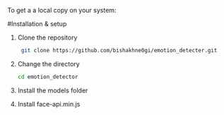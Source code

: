 To get a a local copy on your system:

#Installation & setup

1. Clone the repository
  
    ```bash
     git clone https://github.com/bishakhne0gi/emotion_detecter.git
     ```
2. Change the directory
    ```bash
    cd emotion_detector
    ```

2. Install the models folder

3. Install face-api.min.js
